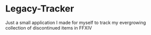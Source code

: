 # Legacy-Tracker

Just a small application I made for myself to track my evergrowing collection of discontinued items in FFXIV
